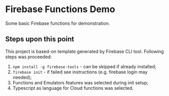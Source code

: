 # Firebase Functions Demo
Some basic Firebase functions for demonstration.

## Steps upon this point
This project is based-on template generated by Firebase CLI tool.
Following steps was proceeded:

1. `npm install -g firebase-tools` - can be skipped if already installed;
2. `firebase init` - if failed see instructions (e.g. firebase login may needed);
3. Functions and Emulators features was selected during init setup;
4. Typescript as language for Cloud functions was selected.
